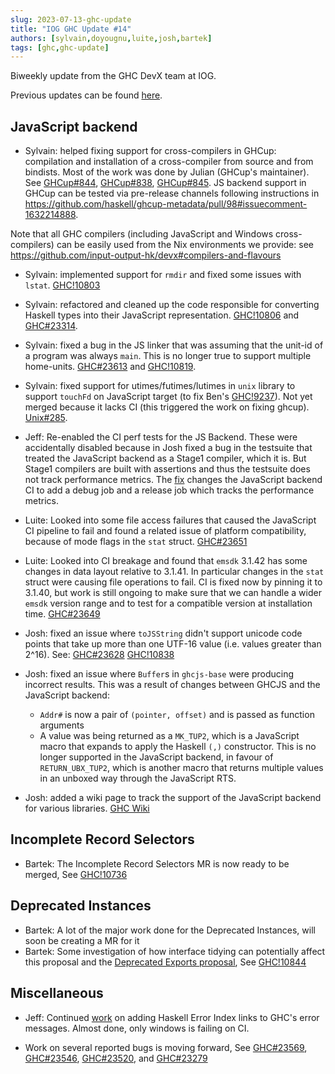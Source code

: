 ```yaml
---
slug: 2023-07-13-ghc-update
title: "IOG GHC Update #14"
authors: [sylvain,doyougnu,luite,josh,bartek]
tags: [ghc,ghc-update]
---
```


Biweekly update from the GHC DevX team at IOG.

<!-- truncate -->

Previous updates can be found [here](https://engineering.iog.io/tags/ghc-update).

## JavaScript backend

- Sylvain: helped fixing support for cross-compilers in GHCup: compilation and installation of a cross-compiler from source and from bindists. Most of the work was done by Julian (GHCup's maintainer). See [GHCup#844](https://github.com/haskell/ghcup-hs/pull/844), [GHCup#838](https://github.com/haskell/ghcup-hs/issues/838), [GHCup#845](https://github.com/haskell/ghcup-hs/pull/845). JS backend support in GHCup can be tested via pre-release channels following instructions in https://github.com/haskell/ghcup-metadata/pull/98#issuecomment-1632214888.

Note that all GHC compilers (including JavaScript and Windows cross-compilers) can be easily used from the Nix environments we provide: see https://github.com/input-output-hk/devx#compilers-and-flavours

- Sylvain: implemented support for `rmdir` and fixed some issues with `lstat`. [GHC!10803](https://gitlab.haskell.org/ghc/ghc/-/merge_requests/10803)

- Sylvain: refactored and cleaned up the code responsible for converting Haskell types into their JavaScript representation. [GHC!10806](https://gitlab.haskell.org/ghc/ghc/-/merge_requests/10806) and [GHC#23314](https://gitlab.haskell.org/ghc/ghc/-/issues/23314).

- Sylvain: fixed a bug in the JS linker that was assuming that the unit-id of a program was always `main`. This is no longer true to support multiple home-units. [GHC#23613](https://gitlab.haskell.org/ghc/ghc/-/issues/23613) and [GHC!10819](https://gitlab.haskell.org/ghc/ghc/-/merge_requests/10819).

- Sylvain: fixed support for utimes/futimes/lutimes in `unix` library to support `touchFd` on JavaScript target (to fix Ben's [GHC!9237](https://gitlab.haskell.org/ghc/ghc/-/merge_requests/9237)). Not yet merged because it lacks CI (this triggered the work on fixing ghcup). [Unix#285](https://github.com/haskell/unix/pull/285).

- Jeff: Re-enabled the CI perf tests for the JS Backend. These were accidentally disabled because in Josh fixed a bug in the testsuite that treated the JavaScript backend as a Stage1 compiler, which it is. But Stage1 compilers are built with assertions and thus the testsuite does not track performance metrics. The [fix](https://gitlab.haskell.org/ghc/ghc/-/merge_requests/10820) changes the JavaScript backend CI to add a debug job and a release job which tracks the performance metrics.

- Luite: Looked into some file access failures that caused the JavaScript CI pipeline to fail and found a related issue of platform compatibility, because of mode flags in the `stat` struct. [GHC#23651](https://gitlab.haskell.org/ghc/ghc/-/issues/23651)

- Luite: Looked into CI breakage and found that `emsdk` 3.1.42 has some changes in data layout relative to 3.1.41. In particular changes in the `stat` struct were causing file operations to fail. CI is fixed now by pinning it to 3.1.40, but work is still ongoing to make sure that we can handle a wider `emsdk` version range and to test for a compatible version at installation time. [GHC#23649](https://gitlab.haskell.org/ghc/ghc/-/issues/23649)

- Josh: fixed an issue where `toJSString` didn't support unicode code points that take up more than one UTF-16 value (i.e. values greater than 2^16).
See:
[GHC#23628](https://gitlab.haskell.org/ghc/ghc/-/issues/23628)
[GHC!10838](https://gitlab.haskell.org/ghc/ghc/-/merge_requests/10838)

- Josh: fixed an issue where `Buffer`s in `ghcjs-base` were producing incorrect results. This was a result of changes between GHCJS and the JavaScript backend:
  - `Addr#` is now a pair of `(pointer, offset)` and is passed as function arguments
  - A value was being returned as a `MK_TUP2`, which is a JavaScript macro that expands to apply the Haskell `(,)` constructor. This is no longer supported in the JavaScript backend, in favour of `RETURN_UBX_TUP2`, which is another macro that returns multiple values in an unboxed way through the JavaScript RTS.

- Josh: added a wiki page to track the support of the JavaScript backend for various libraries. [GHC Wiki](https://gitlab.haskell.org/ghc/ghc/-/wikis/State-of-the-JavaScript-Ecosystem)
 
## Incomplete Record Selectors

- Bartek: The Incomplete Record Selectors MR is now ready to be merged,
See [GHC!10736](https://gitlab.haskell.org/ghc/ghc/-/merge_requests/10736)

## Deprecated Instances

- Bartek: A lot of the major work done for the Deprecated Instances, will soon be creating a MR for it
- Bartek: Some investigation of how interface tidying can potentially affect this proposal and the [Deprecated Exports proposal](https://github.com/ghc-proposals/ghc-proposals/blob/master/proposals/0134-deprecating-exports-proposal.rst), See [GHC!10844](https://gitlab.haskell.org/ghc/ghc/-/merge_requests/10844)

## Miscellaneous

- Jeff: Continued [work](https://gitlab.haskell.org/ghc/ghc/-/merge_requests/10395) on adding Haskell Error Index links to GHC's error messages. Almost done, only windows is failing on CI.

- Work on several reported bugs is moving forward,
See [GHC#23569](https://gitlab.haskell.org/ghc/ghc/-/issues/23569),
[GHC#23546](https://gitlab.haskell.org/ghc/ghc/-/issues/23546),
[GHC#23520](https://gitlab.haskell.org/ghc/ghc/-/issues/23520),
and [GHC#23279](https://gitlab.haskell.org/ghc/ghc/-/issues/23279)
